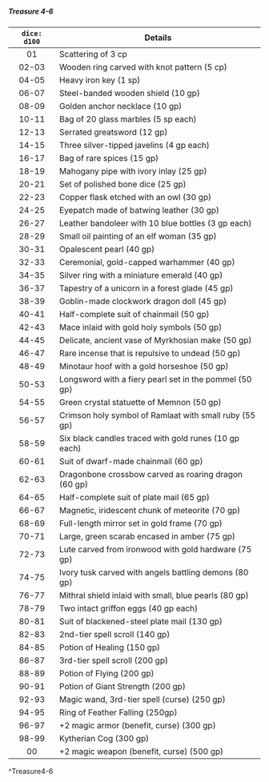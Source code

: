 ##### Treasure 4-6
| `dice: d100` | Details                                                |
|:------------:| ------------------------------------------------------ |
|      01      | Scattering of 3 cp                                     |
|    02-03     | Wooden ring carved with knot pattern (5 cp)            |
|    04-05     | Heavy iron key (1 sp)                                  |
|    06-07     | Steel-banded wooden shield (10 gp)                     |
|    08-09     | Golden anchor necklace (10 gp)                         |
|    10-11     | Bag of 20 glass marbles (5 sp each)                    |
|    12-13     | Serrated greatsword (12 gp)                            |
|    14-15     | Three silver-tipped javelins (4 gp each)               |
|    16-17     | Bag of rare spices (15 gp)                             |
|    18-19     | Mahogany pipe with ivory inlay (25 gp)                 |
|    20-21     | Set of polished bone dice (25 gp)                      |
|    22-23     | Copper flask etched with an owl (30 gp)                |
|    24-25     | Eyepatch made of batwing leather (30 gp)               |
|    26-27     | Leather bandoleer with 10 blue bottles (3 gp each)     |
|    28-29     | Small oil painting of an elf woman (35 gp)             |
|    30-31     | Opalescent pearl (40 gp)                               |
|    32-33     | Ceremonial, gold-capped warhammer (40 gp)              |
|    34-35     | Silver ring with a miniature emerald (40 gp)           |
|    36-37     | Tapestry of a unicorn in a forest glade (45 gp)        |
|    38-39     | Goblin-made clockwork dragon doll (45 gp)              |
|    40-41     | Half-complete suit of chainmail (50 gp)                |
|    42-43     | Mace inlaid with gold holy symbols (50 gp)             |
|    44-45     | Delicate, ancient vase of Myrkhosian make (50 gp)      |
|    46-47     | Rare incense that is repulsive to undead (50 gp)       |
|    48-49     | Minotaur hoof with a gold horseshoe (50 gp)            |
|    50-53     | Longsword with a fiery pearl set in the pommel (50 gp) |
|    54-55     | Green crystal statuette of Memnon (50 gp)              |
|    56-57     | Crimson holy symbol of Ramlaat with small ruby (55 gp) |
|    58-59     | Six black candles traced with gold runes (10 gp each)  |
|    60-61     | Suit of dwarf-made chainmail (60 gp)                   |
|    62-63     | Dragonbone crossbow carved as roaring dragon (60 gp)   |
|    64-65     | Half-complete suit of plate mail (65 gp)               |
|    66-67     | Magnetic, iridescent chunk of meteorite (70 gp)        |
|    68-69     | Full-length mirror set in gold frame (70 gp)           |
|    70-71     | Large, green scarab encased in amber (75 gp)           |
|    72-73     | Lute carved from ironwood with gold hardware (75 gp)   |
|    74-75     | Ivory tusk carved with angels battling demons (80 gp)  |
|    76-77     | Mithral shield inlaid with small, blue pearls (80 gp)  |
|    78-79     | Two intact griffon eggs (40 gp each)                   |
|    80-81     | Suit of blackened-steel plate mail (130 gp)            |
|    82-83     | 2nd-tier spell scroll (140 gp)                         |
|    84-85     | Potion of Healing (150 gp)                             |
|    86-87     | 3rd-tier spell scroll (200 gp)                         |
|    88-89     | Potion of Flying (200 gp)                              |
|    90-91     | Potion of Giant Strength (200 gp)                      |
|    92-93     | Magic wand, 3rd-tier spell (curse) (250 gp)            |
|    94-95     | Ring of Feather Falling (250gp)                        |
|    96-97     | +2 magic armor (benefit, curse) (300 gp)               |
|    98-99     | Kytherian Cog (300 gp)                                 |
|      00      | +2 magic weapon (benefit, curse) (500 gp)              |
^Treasure4-6
